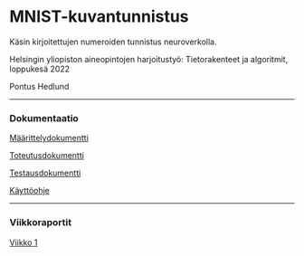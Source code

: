 # MNIST-kuvantunnistus

Käsin kirjoitettujen numeroiden tunnistus neuroverkolla.

Helsingin yliopiston aineopintojen harjoitustyö: Tietorakenteet ja algoritmit, loppukesä 2022

Pontus Hedlund

---

### Dokumentaatio

[Määrittelydokumentti](./docs/maarittelydokumentti.md)

[Toteutusdokumentti](./docs/toteutusdokumentti.md)

[Testausdokumentti](./docs/testausdokumentti.md)

[Käyttöohje](./docs/kayttoohje.md)

---

### Viikkoraportit

[Viikko 1](./viikkoraportit/viikko1.md)
